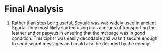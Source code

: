 # Final Analysis
1. Rather than stop being useful, Scytale was was widely used in ancient Sparta They most likely started using it as a means of transporting the leather and or papyrus in ensuring that the message was in good condition. This cipher was easily decodable and wasn't secure enough to send secret messages and could also be decoded by the enemy.
